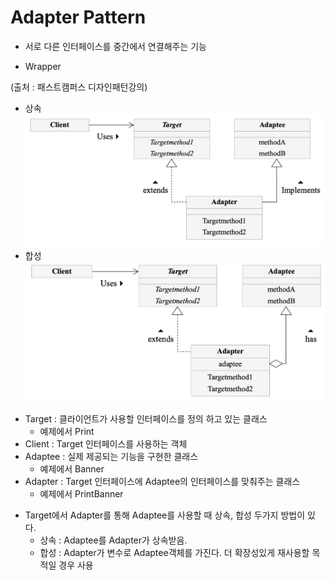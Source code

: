 # Adapter Pattern

- 서로 다른 인터페이스를 중간에서 연결해주는 기능

* Wrapper

(출처 : 패스트캠퍼스 디자인패턴강의)

- 상속
  ![구조](adapter2.png)
- 합성
  ![구조](adapter3.png)

* Target : 클라이언트가 사용할 인터페이스를 정의 하고 있는 클래스
  - 예제에서 Print
* Client : Target 인터페이스를 사용하는 객체
* Adaptee : 실제 제공되는 기능을 구현한 클래스
  - 예제에서 Banner
* Adapter : Target 인터페이스에 Adaptee의 인터페이스를 맞춰주는 클래스
  - 예제에서 PrintBanner

- Target에서 Adapter를 통해 Adaptee를 사용할 때 상속, 합성 두가지 방법이 있다.
  - 상속 : Adaptee를 Adapter가 상속받음.
  - 합성 : Adapter가 변수로 Adaptee객체를 가진다. 더 확장성있게 재사용할 목적일 경우 사용
